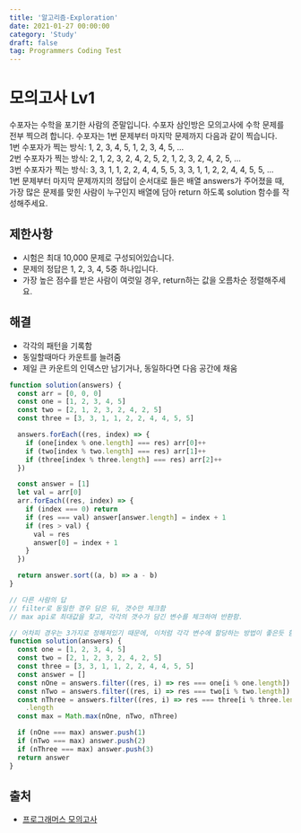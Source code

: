 ```yaml
---
title: '알고리즘-Exploration'
date: 2021-01-27 00:00:00
category: 'Study'
draft: false
tag: Programmers Coding Test
---
```


# 모의고사 Lv1

수포자는 수학을 포기한 사람의 준말입니다. 수포자 삼인방은 모의고사에 수학 문제를 전부 찍으려 합니다. 수포자는 1번 문제부터 마지막 문제까지 다음과 같이 찍습니다.
<br>
1번 수포자가 찍는 방식: 1, 2, 3, 4, 5, 1, 2, 3, 4, 5, ...
<br>
2번 수포자가 찍는 방식: 2, 1, 2, 3, 2, 4, 2, 5, 2, 1, 2, 3, 2, 4, 2, 5, ...
<br>
3번 수포자가 찍는 방식: 3, 3, 1, 1, 2, 2, 4, 4, 5, 5, 3, 3, 1, 1, 2, 2, 4, 4, 5, 5, ...
<br>
1번 문제부터 마지막 문제까지의 정답이 순서대로 들은 배열 answers가 주어졌을 때, 가장 많은 문제를 맞힌 사람이 누구인지 배열에 담아 return 하도록 solution 함수를 작성해주세요.

## 제한사항

- 시험은 최대 10,000 문제로 구성되어있습니다.
- 문제의 정답은 1, 2, 3, 4, 5중 하나입니다.
- 가장 높은 점수를 받은 사람이 여럿일 경우, return하는 값을 오름차순 정렬해주세요.

## 해결

- 각각의 패턴을 기록함
- 동일할때마다 카운트를 늘려줌
- 제일 큰 카운트의 인덱스만 남기거나, 동일하다면 다음 공간에 채움

```js
function solution(answers) {
  const arr = [0, 0, 0]
  const one = [1, 2, 3, 4, 5]
  const two = [2, 1, 2, 3, 2, 4, 2, 5]
  const three = [3, 3, 1, 1, 2, 2, 4, 4, 5, 5]

  answers.forEach((res, index) => {
    if (one[index % one.length] === res) arr[0]++
    if (two[index % two.length] === res) arr[1]++
    if (three[index % three.length] === res) arr[2]++
  })

  const answer = [1]
  let val = arr[0]
  arr.forEach((res, index) => {
    if (index === 0) return
    if (res === val) answer[answer.length] = index + 1
    if (res > val) {
      val = res
      answer[0] = index + 1
    }
  })

  return answer.sort((a, b) => a - b)
}

// 다른 사람의 답
// filter로 동일한 경우 담은 뒤, 갯수만 체크함
// max api로 최대값을 찾고, 각각의 갯수가 담긴 변수를 체크하여 반환함.

// 어차피 경우는 3가지로 정해져있기 때문에, 이처럼 각각 변수에 할당하는 방법이 좋은듯 함.
function solution(answers) {
  const one = [1, 2, 3, 4, 5]
  const two = [2, 1, 2, 3, 2, 4, 2, 5]
  const three = [3, 3, 1, 1, 2, 2, 4, 4, 5, 5]
  const answer = []
  const nOne = answers.filter((res, i) => res === one[i % one.length]).length
  const nTwo = answers.filter((res, i) => res === two[i % two.length]).length
  const nThree = answers.filter((res, i) => res === three[i % three.length])
    .length
  const max = Math.max(nOne, nTwo, nThree)

  if (nOne === max) answer.push(1)
  if (nTwo === max) answer.push(2)
  if (nThree === max) answer.push(3)
  return answer
}
```

## 출처

- [프로그래머스 모의고사](https://programmers.co.kr/learn/courses/30/lessons/42840)
